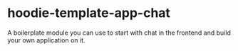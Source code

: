 hoodie-template-app-chat
========================

A boilerplate module you can use to start with chat in the frontend and build your own application on it.
